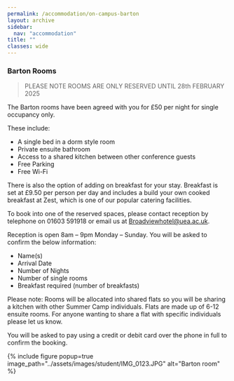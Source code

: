 ```yaml
---
permalink: /accommodation/on-campus-barton
layout: archive
sidebar:
  nav: "accommodation"
title: ""
classes: wide
---
```

### Barton Rooms

> PLEASE NOTE ROOMS ARE ONLY RESERVED UNTIL 28th FEBRUARY 2025

The Barton rooms have been agreed with you for £50 per night for single occupancy only. 

These include:
- A single bed in a dorm style room
- Private ensuite bathroom
- Access to a shared kitchen between other conference guests
- Free Parking
- Free Wi-Fi

There is also the option of adding on breakfast for your stay. Breakfast is set at £9.50 per person per day and includes a build your own cooked breakfast at Zest, which is one of our popular catering facilities.
 
To book into one of the reserved spaces, please contact reception by telephone on 01603 591918 or email us at [Broadviewhotel@uea.ac.uk](mailto:Broadviewhotel@uea.ac.uk). 

Reception is open 8am – 9pm Monday – Sunday. You will be asked to confirm the below information:
 
- Name(s)
- Arrival Date
- Number of Nights
- Number of single rooms
- Breakfast required (number of breakfasts)
 
Please note: Rooms will be allocated into shared flats so you will be sharing a kitchen with other Summer Camp individuals. Flats are made up of 6-12 ensuite rooms. For anyone wanting to share a flat with specific individuals please let us know.
 
You will be asked to pay using a credit or debit card over the phone in full to confirm the booking.


{% include figure popup=true image_path="../assets/images/student/IMG_0123.JPG" alt="Barton room" %}

